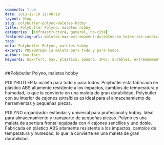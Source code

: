 ```yaml
---
comments: true
date: 2013-12-10 11:48:19
layout: blog
slug: polybutler-polyno-maletes-hobby
title: Polybutler Polyno, maletes hobby
categories: [infraestructura, general, no-cita]
featured-img-url: maletes-max-extremament-durables-en-totes-les-condicions.jpg
tags:
meta: Polybutler Polyno, maletes hobby
excerpt: POLYBUTLER la maleta para todo y para todos.
author: box-fort
keywords: box-fort, max, plastica, panaro, IP67, durables, extremamment, durables
---
```


##Polybutler Polyno, maletes hobby

POLYBUTLER la maleta para todo y para todos. Polybutler esta fabricada en plástico ABS altamente resistente a los impactos, cambios de temperatura y humedad, lo que la convierte en una maleta de gran durabilidad. Polybutler con su interior de cajones extraíbles es ideal para el almacenamiento de herramientas y pequeñas piezas.

POLYNO organizador estándar y universal para profesional y hobby. Ideal para almacenamiento y transporte de pequeñas piezas. Polyno es una maleta de apertura frontal equipada con 4 cajones sencillos y uno doble. Fabricada en plástico ABS altamente resistente a los impactos, cambios de temperatura y humedad, lo que la convierte en una maleta de gran durabilidad.

